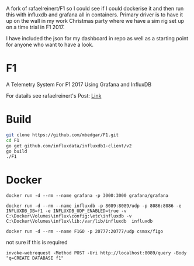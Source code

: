 A fork of rafaelreinert/F1 so I could see if I could dockerise it and then run this with influxdb and grafana all in containers. Primary driver is to have it up on the wall in my work Christmas party where we have a sim rig set up on a time trial in F1 2017.

I have included the json for my dashboard in repo as well as a starting point for anyone who want to have a look.

# F1
A Telemetry System For F1 2017 Using Grafana and InfluxDB

For datails see rafaelreinert's Post: [Link](https://medium.com/@rafaelreinert/building-my-own-telemetry-system-for-f1-2017-game-using-golang-influxdb-and-grafana-48dedbd2cdc1)
# Build
``` sh
git clone https://github.com/mbedgar/F1.git
cd F1
go get github.com/influxdata/influxdb1-client/v2
go build
./F1
```
# Docker
```
docker run -d --rm --name grafana -p 3000:3000 grafana/grafana
```
```
docker run -d --rm --name influxdb -p 8089:8089/udp -p 8086:8086 -e INFLUXDB_DB=f1 -e INFLUXDB_UDP_ENABLED=true -v C:\Docker\Volumes\influx\config:\etc\influxdb -v C:\Docker\Volumes\influx\lib:/var/lib/influxdb  influxdb
```
```
docker run -d --rm --name F1GO -p 20777:20777/udp csmax/f1go
```
not sure if this is required
```
invoke-webrequest -Method POST -Uri http://localhost:8089/query -Body "q=CREATE DATABASE f1"
```
